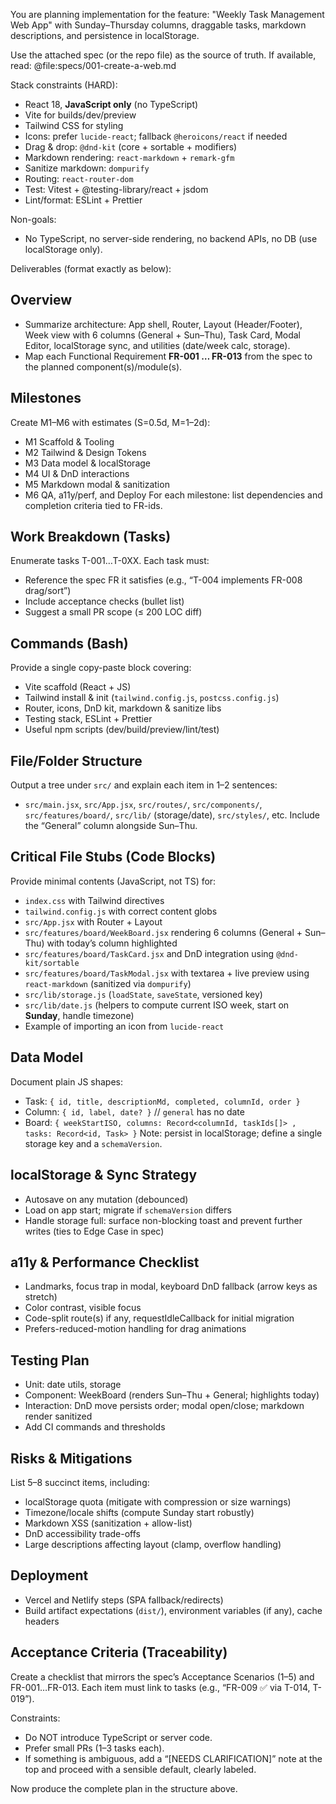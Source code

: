 You are planning implementation for the feature:
"Weekly Task Management Web App" with Sunday–Thursday columns, draggable tasks, markdown descriptions, and persistence in localStorage.

Use the attached spec (or the repo file) as the source of truth.
If available, read: @file:specs/001-create-a-web.md

Stack constraints (HARD):
- React 18, **JavaScript only** (no TypeScript)
- Vite for builds/dev/preview
- Tailwind CSS for styling
- Icons: prefer `lucide-react`; fallback `@heroicons/react` if needed
- Drag & drop: `@dnd-kit` (core + sortable + modifiers)
- Markdown rendering: `react-markdown` + `remark-gfm`
- Sanitize markdown: `dompurify`
- Routing: `react-router-dom`
- Test: Vitest + @testing-library/react + jsdom
- Lint/format: ESLint + Prettier

Non-goals:
- No TypeScript, no server-side rendering, no backend APIs, no DB (use localStorage only).

Deliverables (format exactly as below):

## Overview
- Summarize architecture: App shell, Router, Layout (Header/Footer), Week view with 6 columns (General + Sun–Thu), Task Card, Modal Editor, localStorage sync, and utilities (date/week calc, storage).
- Map each Functional Requirement **FR-001 … FR-013** from the spec to the planned component(s)/module(s).

## Milestones
Create M1–M6 with estimates (S=0.5d, M=1–2d):
- M1 Scaffold & Tooling
- M2 Tailwind & Design Tokens
- M3 Data model & localStorage
- M4 UI & DnD interactions
- M5 Markdown modal & sanitization
- M6 QA, a11y/perf, and Deploy
For each milestone: list dependencies and completion criteria tied to FR-ids.

## Work Breakdown (Tasks)
Enumerate tasks T-001…T-0XX. Each task must:
- Reference the spec FR it satisfies (e.g., “T-004 implements FR-008 drag/sort”)
- Include acceptance checks (bullet list)
- Suggest a small PR scope (≤ 200 LOC diff)

## Commands (Bash)
Provide a single copy-paste block covering:
- Vite scaffold (React + JS)
- Tailwind install & init (`tailwind.config.js`, `postcss.config.js`)
- Router, icons, DnD kit, markdown & sanitize libs
- Testing stack, ESLint + Prettier
- Useful npm scripts (dev/build/preview/lint/test)

## File/Folder Structure
Output a tree under `src/` and explain each item in 1–2 sentences:
- `src/main.jsx`, `src/App.jsx`, `src/routes/`, `src/components/`, `src/features/board/`, `src/lib/` (storage/date), `src/styles/`, etc.
Include the “General” column alongside Sun–Thu.

## Critical File Stubs (Code Blocks)
Provide minimal contents (JavaScript, not TS) for:
- `index.css` with Tailwind directives
- `tailwind.config.js` with correct content globs
- `src/App.jsx` with Router + Layout
- `src/features/board/WeekBoard.jsx` rendering 6 columns (General + Sun–Thu) with today’s column highlighted
- `src/features/board/TaskCard.jsx` and DnD integration using `@dnd-kit/sortable`
- `src/features/board/TaskModal.jsx` with textarea + live preview using `react-markdown` (sanitized via `dompurify`)
- `src/lib/storage.js` (`loadState`, `saveState`, versioned key)
- `src/lib/date.js` (helpers to compute current ISO week, start on **Sunday**, handle timezone)
- Example of importing an icon from `lucide-react`

## Data Model
Document plain JS shapes:
- Task: `{ id, title, descriptionMd, completed, columnId, order }`
- Column: `{ id, label, date? }` // `general` has no date
- Board: `{ weekStartISO, columns: Record<columnId, taskIds[]> , tasks: Record<id, Task> }`
Note: persist in localStorage; define a single storage key and a `schemaVersion`.

## localStorage & Sync Strategy
- Autosave on any mutation (debounced)
- Load on app start; migrate if `schemaVersion` differs
- Handle storage full: surface non-blocking toast and prevent further writes (ties to Edge Case in spec)

## a11y & Performance Checklist
- Landmarks, focus trap in modal, keyboard DnD fallback (arrow keys as stretch)
- Color contrast, visible focus
- Code-split route(s) if any, requestIdleCallback for initial migration
- Prefers-reduced-motion handling for drag animations

## Testing Plan
- Unit: date utils, storage
- Component: WeekBoard (renders Sun–Thu + General; highlights today)
- Interaction: DnD move persists order; modal open/close; markdown render sanitized
- Add CI commands and thresholds

## Risks & Mitigations
List 5–8 succinct items, including:
- localStorage quota (mitigate with compression or size warnings)
- Timezone/locale shifts (compute Sunday start robustly)
- Markdown XSS (sanitization + allow-list)
- DnD accessibility trade-offs
- Large descriptions affecting layout (clamp, overflow handling)

## Deployment
- Vercel and Netlify steps (SPA fallback/redirects)
- Build artifact expectations (`dist/`), environment variables (if any), cache headers

## Acceptance Criteria (Traceability)
Create a checklist that mirrors the spec’s Acceptance Scenarios (1–5) and FR-001…FR-013. Each item must link to tasks (e.g., “FR-009 ✅ via T-014, T-019”).

Constraints:
- Do NOT introduce TypeScript or server code.
- Prefer small PRs (1–3 tasks each).
- If something is ambiguous, add a “[NEEDS CLARIFICATION]” note at the top and proceed with a sensible default, clearly labeled.

Now produce the complete plan in the structure above.